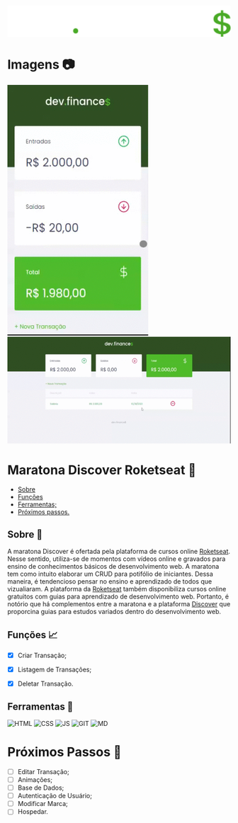 <div>
  <p align="center">
    <img src="/assets/logo.svg"/ width="600">
  </p>
</div>

# Imagens :camera:
<div>
  <p>
    <img src="/assets/Mobile.gif"/>
    <img width="650" src="/assets/Descktop.gif"/>
  </p>
</div>

# Maratona Discover Roketseat :rocket:
* [Sobre](#sobre)
* [Funções](#funções)
* [Ferramentas;](#ferramentas)
* [Próximos passos.](#passos)
<!--* Aprendizado;
* Conclusão-->


<a id="sobre"></a>
## Sobre :book:

A maratona Discover é ofertada pela plataforma de cursos online [Roketseat](https://app.rocketseat.com.br/). Nesse sentido, utiliza-se de momentos com vídeos online e gravados para ensino de conhecimentos básicos de desenvolvimento web. A maratona tem como intuito elaborar um CRUD para potifólio de iniciantes. Dessa maneira, é tendencioso pensar no ensino e aprendizado de todos que vizualiaram. A plataforma da [Roketseat](https://app.rocketseat.com.br/) também disponibiliza cursos online gratuitos com guias para aprendizado de desenvolvimento web. Portanto, é notório que há complementos entre a maratona e a plataforma [Discover](https://app.rocketseat.com.br/discover) que proporcina guias para estudos variados dentro do desenvolvimento web.


<a id="funções"></a>
## Funções :chart_with_upwards_trend:
- [x] Criar Transação;
- [x] Listagem de Transações;
- [x] Deletar Transação.


<a id="ferramentas"></a>
## Ferramentas :wrench:

![HTML](https://img.shields.io/badge/HTML5-E34F26?style=for-the-badge&logo=html5&logoColor=white)
![CSS](https://img.shields.io/badge/CSS3-1572B6?style=for-the-badge&logo=css3&logoColor=white)
![JS](https://img.shields.io/badge/JavaScript-F7DF1E?style=for-the-badge&logo=javascript&logoColor=black)
![GIT](https://img.shields.io/badge/Git-F05032?style=for-the-badge&logo=git&logoColor=white)
![MD](https://img.shields.io/badge/Markdown-000000?style=for-the-badge&logo=markdown&logoColor=white)


<a id="passos"></a>
# Próximos Passos :walking: 
- [ ] Editar Transação;
- [ ] Animações;
- [ ] Base de Dados;
- [ ] Autenticação de Usuário;
- [ ] Modificar Marca;
- [ ] Hospedar.
